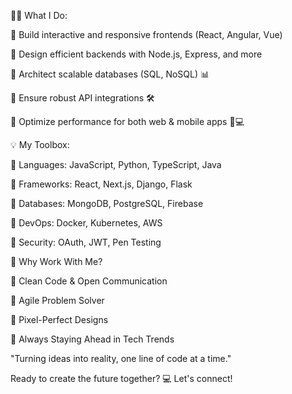 👨‍💻 What I Do:

🔹 Build interactive and responsive frontends (React, Angular, Vue)

🔹 Design efficient backends with Node.js, Express, and more

🔹 Architect scalable databases (SQL, NoSQL) 📊

🔹 Ensure robust API integrations 🛠️

🔹 Optimize performance for both web & mobile apps 📱💻




💡 My Toolbox:

🔹 Languages: JavaScript, Python, TypeScript, Java

🔹 Frameworks: React, Next.js, Django, Flask

🔹 Databases: MongoDB, PostgreSQL, Firebase

🔹 DevOps: Docker, Kubernetes, AWS

🔹 Security: OAuth, JWT, Pen Testing




🌟 Why Work With Me?

🔹 Clean Code & Open Communication

🔹 Agile Problem Solver

🔹 Pixel-Perfect Designs

🔹 Always Staying Ahead in Tech Trends




"Turning ideas into reality, one line of code at a time."

Ready to create the future together? 💻 Let's connect!
